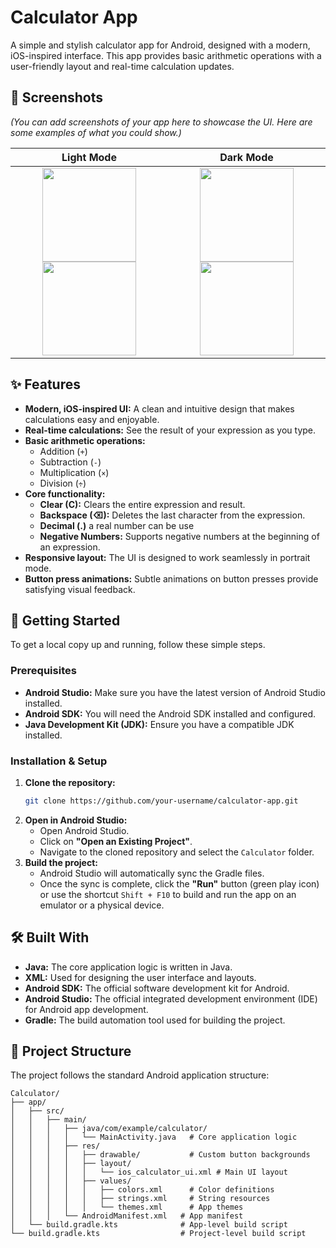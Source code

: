 # Calculator App

A simple and stylish calculator app for Android, designed with a modern, iOS-inspired interface. This app provides basic arithmetic operations with a user-friendly layout and real-time calculation updates.

## 📸 Screenshots

*(You can add screenshots of your app here to showcase the UI. Here are some examples of what you could show.)*

| Light Mode | Dark Mode |
| :---: | :---: |
|  <img src="https://github.com/user-attachments/assets/275a1fc0-7601-4a16-89a4-33cc8747f34c" width="150" />   <img src="https://github.com/user-attachments/assets/f6f9f605-9774-4ff2-8708-cdb8ea6637be" width="150" />  | <img src="https://github.com/user-attachments/assets/784fa40b-aaa3-4a47-8d3e-7e7fb9b5819c" width="150"/>   <img src="https://github.com/user-attachments/assets/e37c52c1-d68a-4a6c-a71f-186d7a24ce0b" width="150"/>  |

## ✨ Features

- **Modern, iOS-inspired UI:** A clean and intuitive design that makes calculations easy and enjoyable.
- **Real-time calculations:** See the result of your expression as you type.
- **Basic arithmetic operations:**
  - Addition (`+`)
  - Subtraction (`-`)
  - Multiplication (`×`)
  - Division (`÷`)
- **Core functionality:**
  - **Clear (C):** Clears the entire expression and result.
  - **Backspace (⌫):** Deletes the last character from the expression.
  - **Decimal (.)** a real number can be use
  - **Negative Numbers:** Supports negative numbers at the beginning of an expression.
- **Responsive layout:** The UI is designed to work seamlessly in portrait mode.
- **Button press animations:** Subtle animations on button presses provide satisfying visual feedback.

## 🚀 Getting Started

To get a local copy up and running, follow these simple steps.

### Prerequisites

- **Android Studio:** Make sure you have the latest version of Android Studio installed.
- **Android SDK:** You will need the Android SDK installed and configured.
- **Java Development Kit (JDK):** Ensure you have a compatible JDK installed.

### Installation & Setup

1. **Clone the repository:**
   ```sh
   git clone https://github.com/your-username/calculator-app.git
   ```
2. **Open in Android Studio:**
   - Open Android Studio.
   - Click on **"Open an Existing Project"**.
   - Navigate to the cloned repository and select the `Calculator` folder.
3. **Build the project:**
   - Android Studio will automatically sync the Gradle files.
   - Once the sync is complete, click the **"Run"** button (green play icon) or use the shortcut `Shift + F10` to build and run the app on an emulator or a physical device.

## 🛠️ Built With

- **Java:** The core application logic is written in Java.
- **XML:** Used for designing the user interface and layouts.
- **Android SDK:** The official software development kit for Android.
- **Android Studio:** The official integrated development environment (IDE) for Android app development.
- **Gradle:** The build automation tool used for building the project.

## 📂 Project Structure

The project follows the standard Android application structure:

```
Calculator/
├── app/
│   ├── src/
│   │   ├── main/
│   │   │   ├── java/com/example/calculator/
│   │   │   │   └── MainActivity.java   # Core application logic
│   │   │   ├── res/
│   │   │   │   ├── drawable/           # Custom button backgrounds
│   │   │   │   ├── layout/
│   │   │   │   │   └── ios_calculator_ui.xml # Main UI layout
│   │   │   │   ├── values/
│   │   │   │   │   ├── colors.xml      # Color definitions
│   │   │   │   │   ├── strings.xml     # String resources
│   │   │   │   │   └── themes.xml      # App themes
│   │   │   └── AndroidManifest.xml   # App manifest
│   └── build.gradle.kts              # App-level build script
└── build.gradle.kts                  # Project-level build script
```



